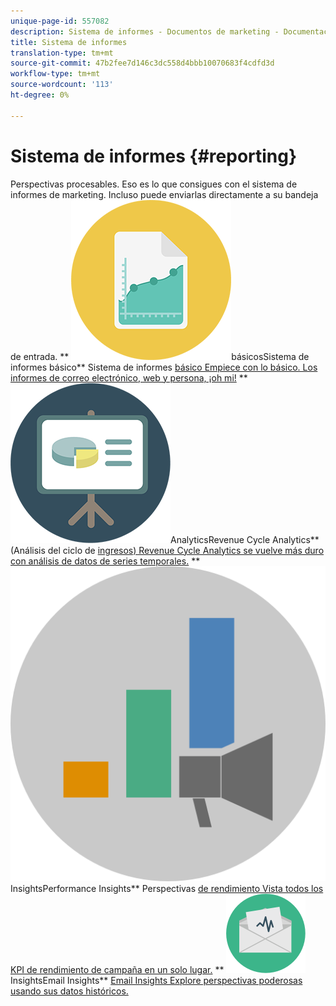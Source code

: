 ```yaml
---
unique-page-id: 557082
description: Sistema de informes - Documentos de marketing - Documentación del producto
title: Sistema de informes
translation-type: tm+mt
source-git-commit: 47b2fee7d146c3dc558d4bbb10070683f4cdfd3d
workflow-type: tm+mt
source-wordcount: '113'
ht-degree: 0%

---
```



# Sistema de informes {#reporting}

Perspectivas procesables. Eso es lo que consigues con el sistema de informes de marketing. Incluso puede enviarlas directamente a su bandeja de entrada.
** ![Informes](assets/documents-bookmarks-17.png)básicosSistema de informes básico** Sistema de informes [básico Empiece con lo básico. Los informes de correo electrónico, web y persona, ¡oh mi!](https://docs.marketo.com/display/DOCS/Basic+Reporting)     ** ![Revenue Cycle](assets/seo-08.png)AnalyticsRevenue Cycle Analytics** (Análisis del ciclo de [ingresos) Revenue Cycle Analytics se vuelve más duro con análisis de datos de series temporales.](https://docs.marketo.com/display/DOCS/Revenue+Cycle+Analytics)     ** ![Performance](assets/mpi-for-docs-2x.png)InsightsPerformance Insights** Perspectivas [de rendimiento Vista todos los KPI de rendimiento de campaña en un solo lugar.](https://docs.marketo.com/display/DOCS/Marketing+Performance+Insights)     ** ![Email](assets/email-insights.png)InsightsEmail Insights** [Email Insights Explore perspectivas poderosas usando sus datos históricos.](https://docs.marketo.com/display/DOCS/Email+Insights)